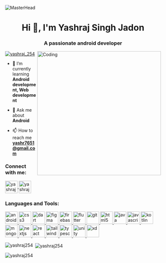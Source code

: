 ![MasterHead](https://1.bp.blogspot.com/-7A4WynwLsMw/XbBpCXG8fHI/AAAAAAAAMt4/uOa1bpLskYgrwGbllhSu2SDj_Mig8SXJQCLcBGAsYHQ/s1600/2000_600px.gif)
<h1 align="center">Hi 👋, I'm Yashraj Singh Jadon</h1>
<h3 align="center">A passionate android developer</h3>
<img align="right" alt="Coding" width="400" src="https://cdn.dribbble.com/users/1162077/screenshots/3848914/programmer.gif">

<p align="left"> <a href="https://twitter.com/yashraj_254" target="blank">
<img src="https://img.shields.io/twitter/follow/yashraj_254?logo=twitter&style=for-the-badge" alt="yashraj_254" /></a> 
</p>

- 🌱 I’m currently learning **Android development, Web development**

- 💬 Ask me about **Android**

- 📫 How to reach me **yashr7651@gmail.com**

<h3 align="left">Connect with me:</h3>
<p align="left">
  
<a href="https://twitter.com/yashraj_254" target="blank">
<img align="center" src="https://skillicons.dev/icons?i=twitter" alt="yashraj_254" height="40" width="40" />
</a>
  
<a href="https://linkedin.com/in/https://www.linkedin.com/in/yashraj-singh-47734b179/" target="blank">
<img align="center" src="https://skillicons.dev/icons?i=linkedin" alt="yashraj-singh-47734b179" height="40" width="40" />
</a>

</p>

<h3 align="left">Languages and Tools:</h3>
<p align="left">
  
<a href="https://developer.android.com" target="_blank" rel="noreferrer"> 
<img src="https://cdn-icons-png.flaticon.com/512/174/174836.png" alt="android" width="40" height="40"/>
</a>
  
<a href="https://www.w3schools.com/css/" target="_blank" rel="noreferrer"> 
<img src="https://skillicons.dev/icons?i=css" alt="css3" width="40" height="40"/> 
</a> 
  
<a href="https://dart.dev" target="_blank" rel="noreferrer"> 
<img src="https://skillicons.dev/icons?i=dart" alt="dart" width="40" height="40"/> 
</a> 

<a href="https://www.figma.com/" target="_blank" rel="noreferrer"> 
<img src="https://skillicons.dev/icons?i=figma" alt="figma" width="40" height="40"/> 
</a> 

<a href="https://firebase.google.com/" target="_blank" rel="noreferrer"> 
<img src="https://skillicons.dev/icons?i=firebase" alt="firebase" width="40" height="40"/> 
</a> 

<a href="https://flutter.dev" target="_blank" rel="noreferrer"> 
<img src="https://skillicons.dev/icons?i=flutter" alt="flutter" width="40" height="40"/> 
</a> 

<a href="https://git-scm.com/" target="_blank" rel="noreferrer"> 
<img src="https://www.vectorlogo.zone/logos/git-scm/git-scm-icon.svg" alt="git" width="40" height="40"/> 
</a> 

<a href="https://www.w3.org/html/" target="_blank" rel="noreferrer"> 
<img src="https://skillicons.dev/icons?i=html" alt="html5" width="40" height="40"/> 
</a> 

<a href="https://www.java.com" target="_blank" rel="noreferrer"> 
<img src="https://skillicons.dev/icons?i=java" alt="java" width="40" height="40"/> 
</a> 

<a href="https://developer.mozilla.org/en-US/docs/Web/JavaScript" target="_blank" rel="noreferrer"> 
<img src="https://skillicons.dev/icons?i=javascript" alt="javascript" width="40" height="40"/> 
</a>

<a href="https://kotlinlang.org" target="_blank" rel="noreferrer"> 
<img src="https://skillicons.dev/icons?i=kotlin" alt="kotlin" width="40" height="40"/> 
</a> 

<a href="https://www.mongodb.com/" target="_blank" rel="noreferrer"> 
<img src="https://skillicons.dev/icons?i=mongodb" alt="mongodb" width="40" height="40"/> 
</a> 

<a href="https://nextjs.org/" target="_blank" rel="noreferrer"> 
<img src="https://skillicons.dev/icons?i=nextjs" alt="nextjs" width="40" height="40"/> 
</a> 

<a href="https://reactjs.org/" target="_blank" rel="noreferrer"> 
<img src="https://skillicons.dev/icons?i=react" alt="react" width="40" height="40"/> 
</a> 

<a href="https://tailwindcss.com/" target="_blank" rel="noreferrer"> 
<img src="https://skillicons.dev/icons?i=tailwind" alt="tailwind" width="40" height="40"/> 
</a> 

<a href="https://www.typescriptlang.org/" target="_blank" rel="noreferrer"> 
<img src="https://skillicons.dev/icons?i=typescript" alt="typescript" width="40" height="40"/> 
</a> 

<a href="https://unity.com/" target="_blank" rel="noreferrer"> 
<img src="https://skillicons.dev/icons?i=unity" alt="unity" width="40" height="40"/> 
</a> 

<a href="https://www.adobe.com/products/xd.html" target="_blank" rel="noreferrer"> 
<img src="https://skillicons.dev/icons?i=xd" alt="xd" width="40" height="40"/> 
</a> 

</p>

<p>
<img align="left" src="https://github-readme-stats.vercel.app/api/top-langs?username=yashraj254&show_icons=true&locale=en&layout=compact" alt="yashraj254" />
</p>

<p>&nbsp;<img align="center" src="https://github-readme-stats.vercel.app/api?username=yashraj254&show_icons=true&locale=en" alt="yashraj254" /></p>

<p><img align="center" src="https://github-readme-streak-stats.herokuapp.com/?user=yashraj254&" alt="yashraj254" /></p>
